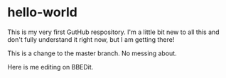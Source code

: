 # hello-world
This is my very first GutHub respository. I'm a little bit new to all this and don't fully understand it right now, but I am getting there!

This is a change to the master branch. No messing about. 

Here is me editing on BBEDit. 
